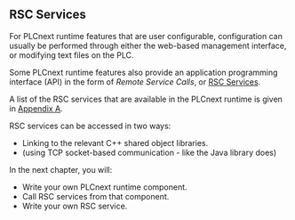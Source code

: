 ## RSC Services

For PLCnext runtime features that are user configurable, configuration can usually be performed through either the web-based management interface, or modifying text files on the PLC.

Some PLCnext runtime features also provide an application programming interface (API) in the form of *Remote Service Calls*, or [RSC Services][rsc-info].

A list of the RSC services that are available in the PLCnext runtime is given in [Appendix A][appendix-a].

RSC services can be accessed in two ways:

* Linking to the relevant C++ shared object libraries.
* (using TCP socket-based communication - like the Java library does)

In the next chapter, you will:

* Write your own PLCnext runtime component.
* Call RSC services from that component.
* Write your own RSC service.

[rsc-info]: http://plcnext-infocenter.s3-website.eu-central-1.amazonaws.com/PLCnext_Technology_InfoCenter/PLCnext_Technology_InfoCenter/Service_Components/Remote_Service_Calls_RSC/RSC_Remote_Service_Calls.htm

[appendix-a]: appendix-01-list-of-rsc-services.md
